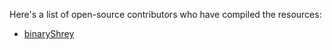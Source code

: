 Here's a list of open-source contributors who have compiled the resources:

- [binaryShrey](https://github.com/binaryshrey)